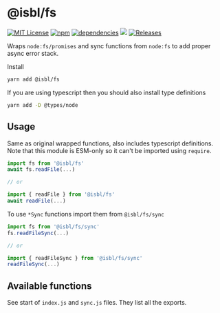 # @isbl/fs

[![MIT License](https://img.shields.io/npm/l/@isbl/fs?style=flat)](https://github.com/CodeWitchBella/isbl-fs/blob/main/LICENSE)
[![npm](https://img.shields.io/npm/v/@isbl/fs?style=flat)](https://www.npmjs.com/package/@isbl/fs)
[![dependencies](https://img.shields.io/librariesio/release/npm/@isbl/fs?style=flat)](https://github.com/CodeWitchBella/isbl-fs/blob/main/package.json)
![](https://img.shields.io/github/last-commit/CodeWitchBella/isbl-fs?style=flat)
[![Releases](https://img.shields.io/github/release-date/CodeWitchBella/isbl-fs?style=flat)](https://github.com/CodeWitchBella/isbl-fs/releases)

Wraps `node:fs/promises` and sync functions from `node:fs` to add proper async
error stack.

Install

```sh
yarn add @isbl/fs
```

If you are using typescript then you should also install type definitions

```sh
yarn add -D @types/node
```

## Usage

Same as original wrapped functions, also includes typescript definitions.
Note that this module is ESM-only so it can't be imported using `require`.

```ts
import fs from '@isbl/fs'
await fs.readFile(...)

// or

import { readFile } from '@isbl/fs'
await readFile(...)
```

To use `*Sync` functions import them from `@isbl/fs/sync`

```ts
import fs from '@isbl/fs/sync'
fs.readFileSync(...)

// or

import { readFileSync } from '@isbl/fs/sync'
readFileSync(...)
```

## Available functions

See start of `index.js` and `sync.js` files. They list all the exports.
